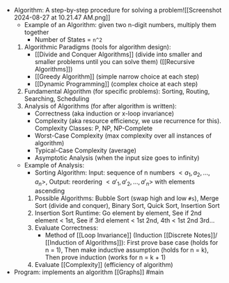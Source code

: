 - Algorithm: A step-by-step procedure for solving a problem![[Screenshot 2024-08-27 at 10.21.47 AM.png]]
	- Example of an Algorithm: given two n-digit numbers, multiply them together 
		- Number of States = `n^2`
	1. Algorithmic Paradigms (tools for algorithm design): 
		- [[Divide and Conquer Algorithms]] (divide into smaller and smaller problems until you can solve them) ([[Recursive Algorithms]])
		- [[Greedy Algorithm]] (simple narrow choice at each step)
		- [[Dynamic Programming]] (complex choice at each step)
	1. Fundamental Algorithm (for specific problems): Sorting, Routing, Searching, Scheduling
	2. Analysis of Algorithms (for after algorithm is written): 
		- Correctness (aka induction or x-loop invariance)
		- Complexity (aka resource efficiency, we use recurrence for this). Complexity Classes: P, NP, NP-Complete
		- Worst-Case Complexity (max complexity over all instances of algorithm)
		- Typical-Case Complexity (average)
		- Asymptotic Analysis (when the input size goes to infinity)
	- Example of Analysis:
		- Sorting Algorithm: Input: sequence of n numbers $<a_1, a_2, ..., a_n>$, Output: reordering  $<a'_1, a'_2, ..., a'_n>$ with elements ascending
		1. Possible Algorithms: Bubble Sort (swap high and low `#s`), Merge Sort (divide and conquer), Binary Sort, Quick Sort, Insertion Sort
		2. Insertion Sort Runtime: Go element by element, See if 2nd element < 1st, See if 3rd element < 1st 2nd, 4th < 1st 2nd 3rd...
		3. Evaluate Correctness:
			- Method of [[Loop Invariance]] (Induction [[Discrete Notes]]/ [[Induction of Algorithms]]): First prove base case (holds for n = 1), Then make inductive assumption (holds for n = k), Then prove induction (works for n = k + 1)
		4. Evaluate [[Complexity]] (efficiency of algorithm)
 - Program: implements an algorithm
[[Graphs]]
#main 